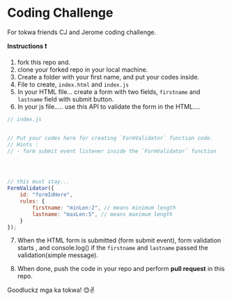 # Coding Challenge
For tokwa friends CJ and Jerome coding challenge.

__Instructions ❗__

1. fork this repo and.
2. clone your forked repo in your local machine.
3. Create a folder with your first name, and put your codes inside.
4. File to create, `index.html` and `index.js`
5. In your HTML file... create a form with two fields, `firstname` and `lastname` field with submit button.
6. In your js file..... use this API to validate the form in the HTML....




```js
// index.js


// Put your codes here for creating `FormValidator` function code.
// Hints :
// - form submit event listener inside the `FormValidator` function




// this must stay...
FormValidator({
    id: "formIdHere",
    rules: {
        firstname: "minLen:2", // means minimum length
        lastname: "maxLen:5", // means maximum length
    }
});

```

7. When the HTML form is submitted (form submit event), form validation starts , and console.log() if the `firstname` and `lastname` passed the validation(simple message).

8. When done, push the code in your repo and perform __pull request__ in this repo.

Goodluckz mga ka tokwa! 😊✌️
